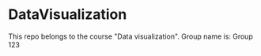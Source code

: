 # DataVisualization
This repo belongs to the course "Data visualization". Group name is: Group 123 
